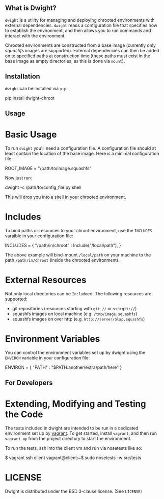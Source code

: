 What is Dwight?
---------------

`dwight` is a utility for managing and deploying chrooted environments with external dependencies. `dwight` reads a configuration file that specifies how to establish the environment, and then allows you to run commands and interact with the environment.

Chrooted environments are constructed from a base image (currently only *squashfs* images are supported). External dependencies can then be added on to specified paths at construction time (these paths must exist in the base image as empty directories, as this is done via `mount`).

Installation
------------

`dwight` can be installed via `pip`:

  pip install dwight-chroot
  
Usage
-----

Basic Usage
===========

To run `dwight` you'll need a configuration file. A configuration file should at least contain the location of the base image. Here is a minimal configuration file:

 ROOT_IMAGE = "/path/to/image.squashfs"
 
Now just run:

 dwight -c /path/to/config_file.py shell
 
This will drop you into a shell in your chrooted environment.

Includes
========

To bind paths or resources to your chroot environment, use the `INCLUDES` varaible in your configuration file:

 INCLUDES = {
     "/path/in/chroot" : Include("/local/path"),
 }
 
The above example will bind-mount `/local/path` on your machine to the path `/path/in/chroot` (inside the chrooted environment).

External Resources
==================

Not only local directories can be `Include`ed. The following resources are supported:

* git repositories (resources starting with `git://` or `ssh+git://`)
* squashfs images on local machine (e.g. `/tmp/image.squashfs`)
* squashfs images on over http (e.g. `http://server/blap.squashfs`)

Environment Variables
=====================

You can control the environment variables set up by dwight using the `ENVIRON` variable in your configuration file:

 ENVIRON = {
      "PATH" : "$PATH:another/extra/path/here"
 }


For Developers
--------------

Extending, Modifying and Testing the Code
=========================================

The tests included in dwight are intended to be run in a dedicated environment set up by [vagrant](http://vagrantup.com). To get started, install `vagrant`, and then run `vagrant up` from the project directory to start the environment.

To run the tests, ssh into the client vm and run via nosetests like so:

 $ vagrant ssh client
 vagrant@client:~$ sudo nosetests -w src/tests

LICENSE
=======

Dwight is distributed under the BSD 3-clause license. (See `LICENSE`)
